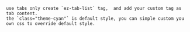 

    use tabs only create `ez-tab-list` tag,  and add your custom tag as tab content.
    the `class="theme-cyan"` is default style, you can simple custom you own css to override default style.

